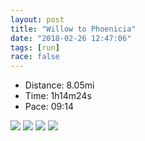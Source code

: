```yaml
---
layout: post
title: "Willow to Phoenicia"
date: "2018-02-26 12:47:06"
tags: [run]
race: false
---
```

<ul>
 <li>Distance: 8.05mi</li>
 <li>Time: 1h14m24s</li>
 <li>Pace: 09:14</li>
</ul>

<img src='https://maps.googleapis.com/maps/api/staticmap?maptype=roadmap&path=enc:asx_GxvadMz@yPwMeP@iB~QiT`[hL`Ihf@lJpV{@zQdCzKyC`RZhQlNlFlI~Rl@pJ|ErF|MzBjD|TxIxMhWlJ`Wvm@tF`a@aUhSyGhZ}W|s@c_@tk@}]~WwYHaYeOeQfG}UzOyPfPoDtNx@bQ&key=AIzaSyC1MId7bFpkLXNAaYhBSTb8jLyiSqzbDtM&size=800x800&markers=color:yellow|label:S|42.07425,-74.23357&markers=color:green|label:F|42.08365000000001,-74.31289000000002'>

<img src='https://dgtzuqphqg23d.cloudfront.net/KZe3lQqe5SiF9jG-0sXDdqjvez6-VNhXKUxhd1IwAIs-768x768.jpg'>

<img src='https://dgtzuqphqg23d.cloudfront.net/IFGvawiCJ0Ixn841vp8ddvluy8Tq2xxlTUFtTYPkVzM-576x768.jpg'>

<img src='https://dgtzuqphqg23d.cloudfront.net/JQBa7_YavWI69pExlBilZ07P2tawB8OTInGbZYO1dG4-577x768.jpg'>
